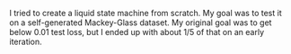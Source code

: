 I tried to create a liquid state machine from scratch.  My goal was to test it on a self-generated Mackey-Glass dataset.  My original goal was to get below 0.01 test loss, but I ended up with about 1/5 of that on an early iteration.
